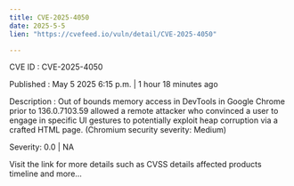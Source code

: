 ```yaml
---
title: CVE-2025-4050
date: 2025-5-5
lien: "https://cvefeed.io/vuln/detail/CVE-2025-4050"

---
```


CVE ID : CVE-2025-4050

Published :  May 5
2025
6:15 p.m. | 1 hour
18 minutes ago

Description : Out of bounds memory access in DevTools in Google Chrome prior to 136.0.7103.59 allowed a remote attacker who convinced a user to engage in specific UI gestures to potentially exploit heap corruption via a crafted HTML page. (Chromium security severity: Medium)

Severity: 0.0 | NA

Visit the link for more details
such as CVSS details
affected products
timeline
and more...
